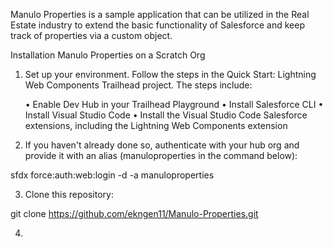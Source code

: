 Manulo Properties is a sample application that can be utilized in the Real Estate industry to extend the basic functionality of Salesforce and keep track of properties via a custom object.

Installation Manulo Properties on a Scratch Org 

1. Set up your environment. Follow the steps in the Quick Start: Lightning Web Components Trailhead project. The steps include:

	•	Enable Dev Hub in your Trailhead Playground
	•	Install Salesforce CLI
	•	Install Visual Studio Code
	•	Install the Visual Studio Code Salesforce extensions, including the Lightning Web Components extension

	
2. If you haven't already done so, authenticate with your hub org and provide it with an alias (manuloproperties in the command below):

sfdx force:auth:web:login -d -a manuloproperties

3. Clone this repository:

git clone https://github.com/ekngen11/Manulo-Properties.git

4. 
